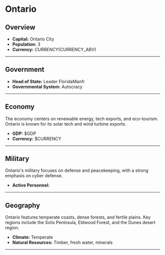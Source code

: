 # Ontario

## Overview

- **Capital:** Ontario City
- **Population:** 3
- **Currency:** $CURRENCY ($CURRENCY_ABV)

---

## Government

- **Head of State:** Leader FloridaManfr
- **Governmental System:** Autocracy

---

## Economy
The economy centers on renewable energy, tech exports, and eco-tourism. Ontario is known for its solar tech and wind turbine exports.

- **GDP:** $GDP
- **Currency:** $CURRENCY

---

## Military
Ontario's military focuses on defense and peacekeeping, with a strong emphasis on cyber defense.

- **Active Personnel:** 

---

## Geography
Ontario features temperate coasts, dense forests, and fertile plains. Key regions include the Solis Peninsula, Eldwood Forest, and the Dunes desert region.

- **Climate:** Temperate
- **Natural Resources:** Timber, fresh water, minerals

---
